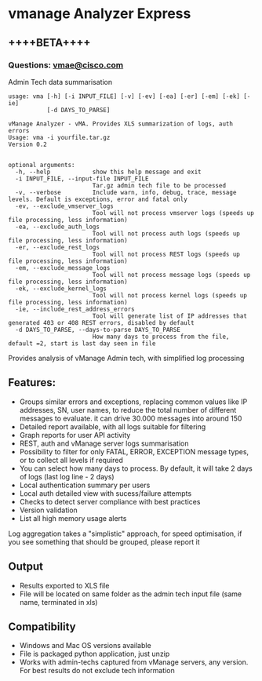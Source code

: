 # vmanage Analyzer Express

## ++++BETA++++

### Questions: [vmae@cisco.com](mailto:vmae@cisco.com)

Admin Tech data summarisation

```
usage: vma [-h] [-i INPUT_FILE] [-v] [-ev] [-ea] [-er] [-em] [-ek] [-ie]
           [-d DAYS_TO_PARSE]

vManage Analyzer - vMA. Provides XLS summarization of logs, auth errors  
Usage: vma -i yourfile.tar.gz 
Version 0.2


optional arguments:
  -h, --help            show this help message and exit
  -i INPUT_FILE, --input-file INPUT_FILE
                        Tar.gz admin tech file to be processed
  -v, --verbose         Include warn, info, debug, trace, message levels. Default is exceptions, error and fatal only
  -ev, --exclude_vmserver_logs
                        Tool will not process vmserver logs (speeds up file processing, less information)
  -ea, --exclude_auth_logs
                        Tool will not process auth logs (speeds up file processing, less information)
  -er, --exclude_rest_logs
                        Tool will not process REST logs (speeds up file processing, less information)
  -em, --exclude_message_logs
                        Tool will not process message logs (speeds up file processing, less information)
  -ek, --exclude_kernel_logs
                        Tool will not process kernel logs (speeds up file processing, less information)
  -ie, --include_rest_address_errors
                        Tool will generate list of IP addresses that generated 403 or 408 REST errors, disabled by default
  -d DAYS_TO_PARSE, --days-to-parse DAYS_TO_PARSE
                        How many days to process from the file, default =2, start is last day seen in file
```

Provides analysis of vManage Admin tech, with simplified log processing

## Features:
* Groups similar errors and exceptions, replacing common values like IP addresses, SN, user names, to reduce the total number of different messages to evaluate. it can drive 30.000 messages into around 150
* Detailed report available, with all logs suitable for filtering 
* Graph reports for user API activity
* REST, auth and vManage server logs summarisation
* Possibility to filter for only FATAL, ERROR, EXCEPTION message types, or to collect all levels if required
* You can select how many days to process. By default, it will take 2 days of logs (last log line - 2 days)
* Local authentication summary per users
* Local auth detailed view with sucess/failure attempts
* Checks to detect server compliance with best practices
* Version validation
* List all high memory usage alerts


Log aggregation takes a "simplistic" approach,  for speed optimisation, if you see something that should be grouped, please report it

## Output
* Results exported to XLS file
* File will be located on same folder as the admin tech input file (same name, terminated in xls)


## Compatibility
* Windows and Mac OS versions available
* File is packaged python application, just unzip
* Works with admin-techs captured from vManage servers, any version. For best results do not exclude tech information
